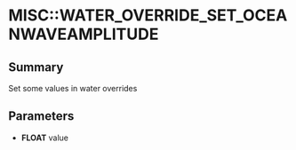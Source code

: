 # MISC::WATER_OVERRIDE_SET_OCEANWAVEAMPLITUDE

## Summary
Set some values in water overrides

## Parameters
* **FLOAT** value